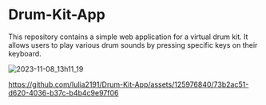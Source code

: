 # Drum-Kit-App
This repository contains a simple web application for a virtual drum kit. It allows users to play various drum sounds by pressing specific keys on their keyboard.

![2023-11-08_13h11_19](https://github.com/Iulia2191/Drum-Kit-App/assets/125976840/ad0eac50-1581-42eb-9cd6-46ceb0e23c28)


https://github.com/Iulia2191/Drum-Kit-App/assets/125976840/73b2ac51-d620-4036-b37c-b4b4c9e97f06

